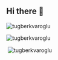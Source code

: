 ## Hi there 👋

<!--
**tugberkvaroglu/tugberkvaroglu** is a ✨ _special_ ✨ repository because its `README.md` (this file) appears on your GitHub profile.

Here are some ideas to get you started:

- 🔭 I’m currently working on ...
- 🌱 I’m currently learning ...
- 👯 I’m looking to collaborate on ...
- 🤔 I’m looking for help with ...
- 💬 Ask me about ...
- 📫 How to reach me: ...
- 😄 Pronouns: ...
- ⚡ Fun fact: ...
-->

<p><img align="center" src="https://github-readme-stats.vercel.app/api/top-langs?username=tugberkvaroglu&show_icons=true&locale=en&layout=compact" alt="tugberkvaroglu" /></p>

<p><img align="center" src="https://github-readme-streak-stats.herokuapp.com/?user=tugberkvaroglu&" alt="tugberkvaroglu" /></p> 

<p>&nbsp;<img align="center" src="https://github-readme-stats.vercel.app/api?username=tugberkvaroglu&show_icons=true&theme=dark&locale=en" alt="tugberkvaroglu" /></p>
